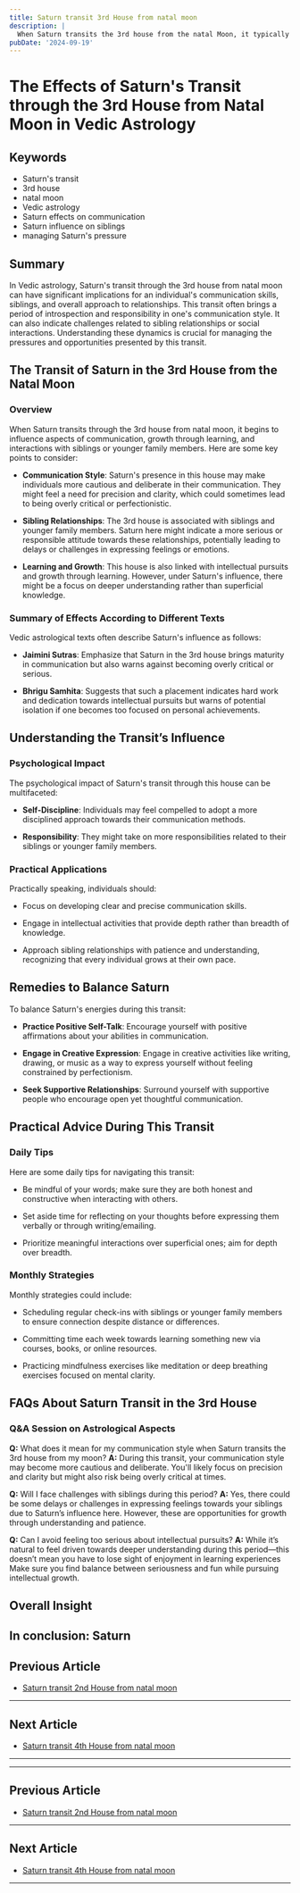 ```yaml
---
title: Saturn transit 3rd House from natal moon
description: |
  When Saturn transits the 3rd house from the natal Moon, it typically brings success in endeavors, improved health, and financial gains. The individual may experience increased courage, support from siblings, and overall progress in life.
pubDate: '2024-09-19'
---
```


# The Effects of Saturn's Transit through the 3rd House from Natal Moon in Vedic Astrology

## Keywords
- Saturn's transit
- 3rd house
- natal moon
- Vedic astrology
- Saturn effects on communication
- Saturn influence on siblings
- managing Saturn's pressure

## Summary
In Vedic astrology, Saturn's transit through the 3rd house from natal moon can have significant implications for an individual's communication skills, siblings, and overall approach to relationships. This transit often brings a period of introspection and responsibility in one's communication style. It can also indicate challenges related to sibling relationships or social interactions. Understanding these dynamics is crucial for managing the pressures and opportunities presented by this transit.

## The Transit of Saturn in the 3rd House from the Natal Moon

### Overview
When Saturn transits through the 3rd house from natal moon, it begins to influence aspects of communication, growth through learning, and interactions with siblings or younger family members. Here are some key points to consider:

- **Communication Style**: Saturn's presence in this house may make individuals more cautious and deliberate in their communication. They might feel a need for precision and clarity, which could sometimes lead to being overly critical or perfectionistic.
  
- **Sibling Relationships**: The 3rd house is associated with siblings and younger family members. Saturn here might indicate a more serious or responsible attitude towards these relationships, potentially leading to delays or challenges in expressing feelings or emotions.
  
- **Learning and Growth**: This house is also linked with intellectual pursuits and growth through learning. However, under Saturn's influence, there might be a focus on deeper understanding rather than superficial knowledge.

### Summary of Effects According to Different Texts

Vedic astrological texts often describe Saturn's influence as follows:
- **Jaimini Sutras**: Emphasize that Saturn in the 3rd house brings maturity in communication but also warns against becoming overly critical or serious.
  
- **Bhrigu Samhita**: Suggests that such a placement indicates hard work and dedication towards intellectual pursuits but warns of potential isolation if one becomes too focused on personal achievements.

## Understanding the Transit’s Influence

### Psychological Impact
The psychological impact of Saturn's transit through this house can be multifaceted:
- **Self-Discipline**: Individuals may feel compelled to adopt a more disciplined approach towards their communication methods.
  
- **Responsibility**: They might take on more responsibilities related to their siblings or younger family members.

### Practical Applications
Practically speaking, individuals should:
- Focus on developing clear and precise communication skills.
  
- Engage in intellectual activities that provide depth rather than breadth of knowledge.
  
- Approach sibling relationships with patience and understanding, recognizing that every individual grows at their own pace.

## Remedies to Balance Saturn

To balance Saturn's energies during this transit:

- **Practice Positive Self-Talk**: Encourage yourself with positive affirmations about your abilities in communication.
  
- **Engage in Creative Expression**: Engage in creative activities like writing, drawing, or music as a way to express yourself without feeling constrained by perfectionism.
  
- **Seek Supportive Relationships**: Surround yourself with supportive people who encourage open yet thoughtful communication.

## Practical Advice During This Transit

### Daily Tips
Here are some daily tips for navigating this transit:
- Be mindful of your words; make sure they are both honest and constructive when interacting with others.
  
- Set aside time for reflecting on your thoughts before expressing them verbally or through writing/emailing.
  
- Prioritize meaningful interactions over superficial ones; aim for depth over breadth.

### Monthly Strategies
Monthly strategies could include:
- Scheduling regular check-ins with siblings or younger family members to ensure connection despite distance or differences.
  
- Committing time each week towards learning something new via courses, books, or online resources.
  
- Practicing mindfulness exercises like meditation or deep breathing exercises focused on mental clarity.

## FAQs About Saturn Transit in the 3rd House

### Q&A Session on Astrological Aspects

**Q:** What does it mean for my communication style when Saturn transits the 3rd house from my moon?
**A:** During this transit, your communication style may become more cautious and deliberate. You'll likely focus on precision and clarity but might also risk being overly critical at times.

**Q:** Will I face challenges with siblings during this period?
**A:** Yes, there could be some delays or challenges in expressing feelings towards your siblings due to Saturn’s influence here. However, these are opportunities for growth through understanding and patience.

**Q:** Can I avoid feeling too serious about intellectual pursuits?
**A:** While it’s natural to feel driven towards deeper understanding during this period—this doesn’t mean you have to lose sight of enjoyment in learning experiences Make sure you find balance between seriousness and fun while pursuing intellectual growth.

## Overall Insight

In conclusion:
Saturn
---

## Previous Article
- [Saturn transit 2nd House from natal moon](200702_Saturn_transit_2nd_House_from_natal_moon.md)

---

## Next Article
- [Saturn transit 4th House from natal moon](200704_Saturn_transit_4th_House_from_natal_moon.md)

---
---

## Previous Article
- [Saturn transit 2nd House from natal moon](200702_Saturn_transit_2nd_House_from_natal_moon.md)

---

## Next Article
- [Saturn transit 4th House from natal moon](200704_Saturn_transit_4th_House_from_natal_moon.md)

---
